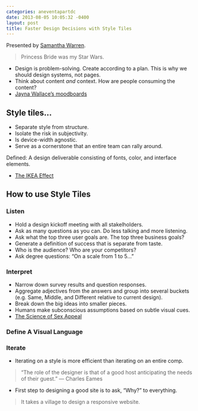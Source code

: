 ```yaml
---
categories: aneventapartdc
date: 2013-08-05 10:05:32 -0400
layout: post
title: Faster Design Decisions with Style Tiles
---
```


Presented by [Samantha Warren](http://badassideas.com/).

> Princess Bride was my Star Wars.

- Design is problem-solving. Create according to a plan. This is why we should design systems, not pages.
- Think about content _and_ context. How are people consuming the content?
- [Jayna Wallace’s moodboards](http://about.me/jaynawallace)


## Style tiles…

- Separate style from structure.
- Isolate the risk in subjectivity.
- Is device-width agnostic.
- Serve as a cornerstone that an entire team can rally around.

Defined: A design deliverable consisting of fonts, color, and interface elements.

- [The IKEA Effect](http://en.wikipedia.org/wiki/Ikea_Effect)


## How to use Style Tiles

### Listen

- Hold a design kickoff meeting with all stakelholders.
- Ask as many questions as you can. Do less talking and more listening.
- Ask what the top three user goals are. The top three business goals?
- Generate a definition of success that is separate from taste.
- Who is the audience? Who are your competitors?
- Ask degree questions: “On a scale from 1 to 5…”

### Interpret

- Narrow down survey results and question responses.
- Aggregate adjectives from the answers and group into several buckets (e.g. Same, Middle, and Different relative to current design).
- Break down the big ideas into smaller pieces.
- Humans make subconscious assumptions based on subtle visual cues.
- [The Science of Sex Appeal](http://dsc.discovery.com/tv-shows/other-shows/videos/other-shows-science-of-sex-appeal-videos.htm)

### Define A Visual Language

### Iterate

- Iterating on a style is more efficient than iterating on an entire comp.

> “The role of the designer is that of a good host anticipating the needs of their guest.” — Charles Eames

- First step to designing a good site is to ask, “Why?” to everything.

> It takes a village to design a responsive website.